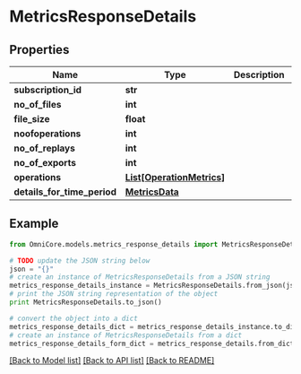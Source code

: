 # MetricsResponseDetails


## Properties
Name | Type | Description | Notes
------------ | ------------- | ------------- | -------------
**subscription_id** | **str** |  | [optional] 
**no_of_files** | **int** |  | [optional] 
**file_size** | **float** |  | [optional] 
**noofoperations** | **int** |  | [optional] 
**no_of_replays** | **int** |  | [optional] 
**no_of_exports** | **int** |  | [optional] 
**operations** | [**List[OperationMetrics]**](OperationMetrics.md) |  | [optional] 
**details_for_time_period** | [**MetricsData**](MetricsData.md) |  | [optional] 

## Example

```python
from OmniCore.models.metrics_response_details import MetricsResponseDetails

# TODO update the JSON string below
json = "{}"
# create an instance of MetricsResponseDetails from a JSON string
metrics_response_details_instance = MetricsResponseDetails.from_json(json)
# print the JSON string representation of the object
print MetricsResponseDetails.to_json()

# convert the object into a dict
metrics_response_details_dict = metrics_response_details_instance.to_dict()
# create an instance of MetricsResponseDetails from a dict
metrics_response_details_form_dict = metrics_response_details.from_dict(metrics_response_details_dict)
```
[[Back to Model list]](../README.md#documentation-for-models) [[Back to API list]](../README.md#documentation-for-api-endpoints) [[Back to README]](../README.md)


